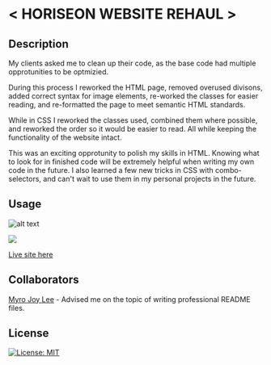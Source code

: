 # < HORISEON WEBSITE REHAUL >

## Description

My clients asked me to clean up their code, as the base code had multiple opprotunities to be optmizied. 

During this process I reworked the HTML page, removed overused divisons, added correct syntax for image elements, re-worked the classes for easier reading, and re-formatted the page to meet semantic HTML standards. 

While in CSS I reworked the classes used, combined them where possible, and reworked the order so it would be easier to read. All while keeping the functionality of the website intact.

This was an exciting opprotunity to polish my skills in HTML. Knowing what to look for in finished code will be extremely helpful when writing my own code in the future. I also learned a few new tricks in CSS with combo-selectors, and can't wait to use them in my personal projects in the future.

## Usage

![alt text](https://github.com/Shadowasders/horiseon-refractor-revamp/blob/main/assets/Screenshot%201.png)

![](https://github.com/Shadowasders/horiseon-refractor-revamp/blob/main/assets/screenshot%202.png)

[Live site here](https://shadowasders.github.io/horiseon-refractor-revamp/)

## Collaborators 

[Myro Joy Lee](https://github.com/myrojoylee) - Advised me on the topic of writing professional README files.

## License

[![License: MIT](https://img.shields.io/badge/License-MIT-yellow.svg)](https://opensource.org/licenses/MIT)